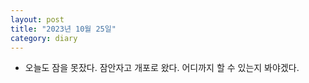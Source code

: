 ```yaml
---
layout: post
title: "2023년 10월 25일"
category: diary
---
```


- 오늘도 잠을 못잤다. 잠안자고 개포로 왔다. 어디까지 할 수 있는지 봐야겠다.